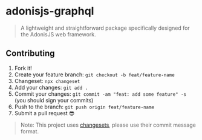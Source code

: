 # adonisjs-graphql

> A lightweight and straightforward package specifically designed for the AdonisJS web framework.

## Contributing

1.  Fork it!
2.  Create your feature branch: `git checkout -b feat/feature-name`
3.  Changeset: `npx changeset`
4.  Add your changes: `git add .`
5.  Commit your changes: `git commit -am "feat: add some feature" -s` (you should sign your commits)
6.  Push to the branch: `git push origin feat/feature-name`
7.  Submit a pull request :sunglasses:

> Note: This project uses [changesets](https://github.com/changesets/changesets), please use their commit message format.
